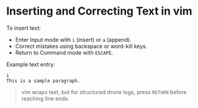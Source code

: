 
# Inserting and Correcting Text in vim

To insert text:

- Enter Input mode with `i` (insert) or `a` (append).
- Correct mistakes using backspace or word-kill keys.
- Return to Command mode with `ESCAPE`.

Example text entry:

```
i
This is a sample paragraph.
```

> vim wraps text, but for structured drone logs, press `RETURN` before reaching line ends.

